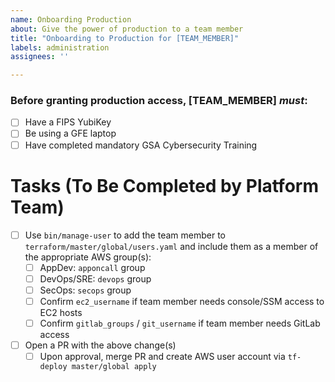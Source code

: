```yaml
---
name: Onboarding Production
about: Give the power of production to a team member
title: "Onboarding to Production for [TEAM_MEMBER]"
labels: administration
assignees: ''

---
```


### Before granting production access, [TEAM_MEMBER] ***must***:

- [ ] Have a FIPS YubiKey
- [ ] Be using a GFE laptop
- [ ] Have completed mandatory GSA Cybersecurity Training

<!-- Not all items below will be applicable to every team-member. -->
<!-- Please remove any items that don't apply before submitting this issue. -->

# Tasks (To Be Completed by Platform Team)

- [ ] Use `bin/manage-user` to add the team member to `terraform/master/global/users.yaml`
    and include them as a member of the appropriate AWS group(s):
  - [ ] AppDev: `apponcall` group
  - [ ] DevOps/SRE: `devops` group
  - [ ] SecOps: `secops` group
  - [ ] Confirm `ec2_username` if team member needs console/SSM access to EC2 hosts
  - [ ] Confirm `gitlab_groups` / `git_username` if team member needs GitLab access
- [ ] Open a PR with the above change(s)
  - [ ] Upon approval, merge PR and create AWS user account
        via `tf-deploy master/global apply`

<!-- REMOVE ALL COMMENT BLOCKS, LIKE THIS ONE, BEFORE SUBMITTING! -->
